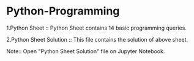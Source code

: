 # Python-Programming

1.Python Sheet :: Python Sheet contains 14 basic programming queries.

2.Python Sheet Solution :: This file contains the solution of above sheet.

Note:: Open "Python Sheet Solution"  file on Jupyter Notebook.
